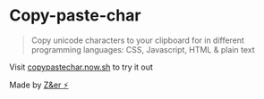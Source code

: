 # Copy-paste-char
> Copy unicode characters to your clipboard for in different programming languages: CSS, Javascript, HTML & plain text

Visit [copypastechar.now.sh](https://copypastechar.now.sh) to try it out

Made by [Z&er :zap:](https://github.com/mrmartineau/)
